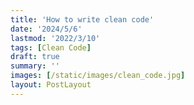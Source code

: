 ```yaml
---
title: 'How to write clean code'
date: '2024/5/6'
lastmod: '2022/3/10'
tags: [Clean Code]
draft: true
summary: ''
images: [/static/images/clean_code.jpg]
layout: PostLayout
---
```

